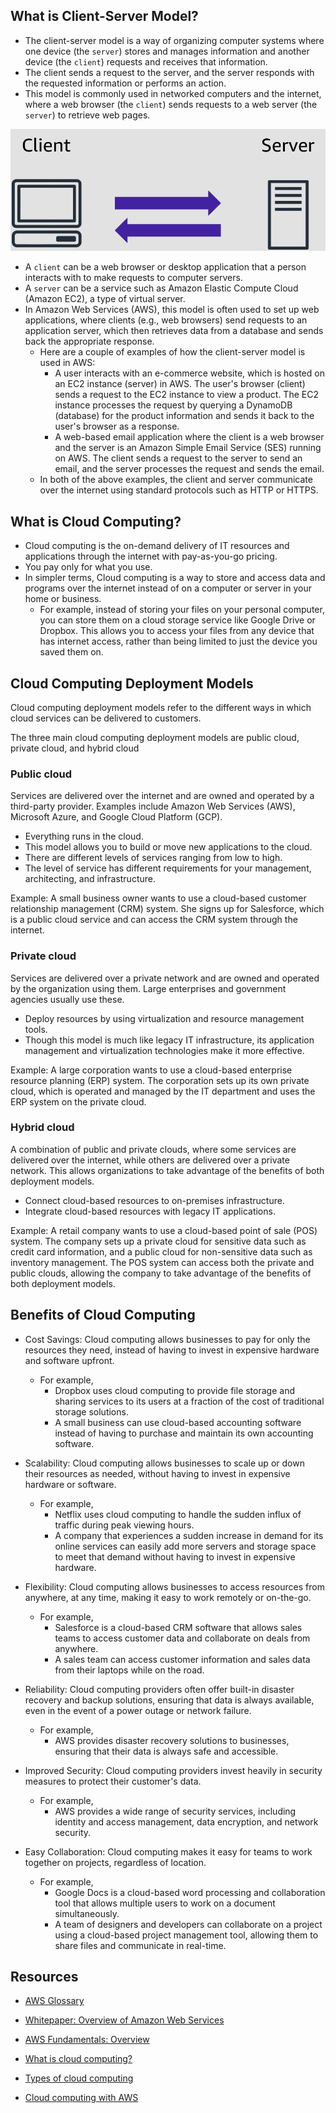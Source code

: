 ## What is Client-Server Model?

- The client-server model is a way of organizing computer systems where one device (the `server`) stores and manages information and another device (the `client`) requests and receives that information.
- The client sends a request to the server, and the server responds with the requested information or performs an action.
- This model is commonly used in networked computers and the internet, where a web browser (the `client`) sends requests to a web server (the `server`) to retrieve web pages.

![clientservermodel](https://github.com/ashikkumar23/aws-notes-cpe/blob/master/Images/clientservermodel.png)

- A `client` can be a web browser or desktop application that a person interacts with to make requests to computer servers.
- A `server` can be a service such as Amazon Elastic Compute Cloud (Amazon EC2), a type of virtual server.
- In Amazon Web Services (AWS), this model is often used to set up web applications, where clients (e.g., web browsers) send requests to an application server, which then retrieves data from a database and sends back the appropriate response.
  - Here are a couple of examples of how the client-server model is used in AWS:
    - A user interacts with an e-commerce website, which is hosted on an EC2 instance (server) in AWS. The user's browser (client) sends a request to the EC2 instance to view a product. The EC2 instance processes the request by querying a DynamoDB (database) for the product information and sends it back to the user's browser as a response.
    - A web-based email application where the client is a web browser and the server is an Amazon Simple Email Service (SES) running on AWS. The client sends a request to the server to send an email, and the server processes the request and sends the email.
  - In both of the above examples, the client and server communicate over the internet using standard protocols such as HTTP or HTTPS.

## What is Cloud Computing?

- Cloud computing is the on-demand delivery of IT resources and applications through the internet with pay-as-you-go pricing.
- You pay only for what you use.
- In simpler terms, Cloud computing is a way to store and access data and programs over the internet instead of on a computer or server in your home or business.
  - For example, instead of storing your files on your personal computer, you can store them on a cloud storage service like Google Drive or Dropbox. This allows you to access your files from any device that has internet access, rather than being limited to just the device you saved them on.

## Cloud Computing Deployment Models

Cloud computing deployment models refer to the different ways in which cloud services can be delivered to customers.

The three main cloud computing deployment models are public cloud, private cloud, and hybrid cloud

### Public cloud

Services are delivered over the internet and are owned and operated by a third-party provider. Examples include Amazon Web Services (AWS), Microsoft Azure, and Google Cloud Platform (GCP).

- Everything runs in the cloud.
- This model allows you to build or move new applications to the cloud.
- There are different levels of services ranging from low to high.
- The level of service has different requirements for your management, architecting, and infrastructure.

Example: A small business owner wants to use a cloud-based customer relationship management (CRM) system. She signs up for Salesforce, which is a public cloud service and can access the CRM system through the internet.

### Private cloud

Services are delivered over a private network and are owned and operated by the organization using them. Large enterprises and government agencies usually use these.

- Deploy resources by using virtualization and resource management tools.
- Though this model is much like legacy IT infrastructure, its application management and virtualization technologies make it more effective.

Example: A large corporation wants to use a cloud-based enterprise resource planning (ERP) system. The corporation sets up its own private cloud, which is operated and managed by the IT department and uses the ERP system on the private cloud.

### Hybrid cloud

A combination of public and private clouds, where some services are delivered over the internet, while others are delivered over a private network. This allows organizations to take advantage of the benefits of both deployment models.

- Connect cloud-based resources to on-premises infrastructure.
- Integrate cloud-based resources with legacy IT applications.

Example: A retail company wants to use a cloud-based point of sale (POS) system. The company sets up a private cloud for sensitive data such as credit card information, and a public cloud for non-sensitive data such as inventory management. The POS system can access both the private and public clouds, allowing the company to take advantage of the benefits of both deployment models.

## Benefits of Cloud Computing

- Cost Savings: Cloud computing allows businesses to pay for only the resources they need, instead of having to invest in expensive hardware and software upfront.

  - For example,
    - Dropbox uses cloud computing to provide file storage and sharing services to its users at a fraction of the cost of traditional storage solutions.
    - A small business can use cloud-based accounting software instead of having to purchase and maintain its own accounting software.

- Scalability: Cloud computing allows businesses to scale up or down their resources as needed, without having to invest in expensive hardware or software.

  - For example,
    - Netflix uses cloud computing to handle the sudden influx of traffic during peak viewing hours.
    - A company that experiences a sudden increase in demand for its online services can easily add more servers and storage space to meet that demand without having to invest in expensive hardware.

- Flexibility: Cloud computing allows businesses to access resources from anywhere, at any time, making it easy to work remotely or on-the-go.

  - For example,
    - Salesforce is a cloud-based CRM software that allows sales teams to access customer data and collaborate on deals from anywhere.
    - A sales team can access customer information and sales data from their laptops while on the road.

- Reliability: Cloud computing providers often offer built-in disaster recovery and backup solutions, ensuring that data is always available, even in the event of a power outage or network failure.

  - For example,
    - AWS provides disaster recovery solutions to businesses, ensuring that their data is always safe and accessible.

- Improved Security: Cloud computing providers invest heavily in security measures to protect their customer's data.

  - For example,
    - AWS provides a wide range of security services, including identity and access management, data encryption, and network security.

- Easy Collaboration: Cloud computing makes it easy for teams to work together on projects, regardless of location.

  - For example,
    - Google Docs is a cloud-based word processing and collaboration tool that allows multiple users to work on a document simultaneously.
    - A team of designers and developers can collaborate on a project using a cloud-based project management tool, allowing them to share files and communicate in real-time.

## Resources

- [AWS Glossary](https://docs.aws.amazon.com/general/latest/gr/glos-chap.html)

- [Whitepaper: Overview of Amazon Web Services](https://d0.awsstatic.com/whitepapers/aws-overview.pdf)

- [AWS Fundamentals: Overview](https://aws.amazon.com/getting-started/cloud-essentials/)

- [What is cloud computing?](https://aws.amazon.com/what-is-cloud-computing/)

- [Types of cloud computing](https://aws.amazon.com/types-of-cloud-computing/)

- [Cloud computing with AWS](https://aws.amazon.com/what-is-aws/)
